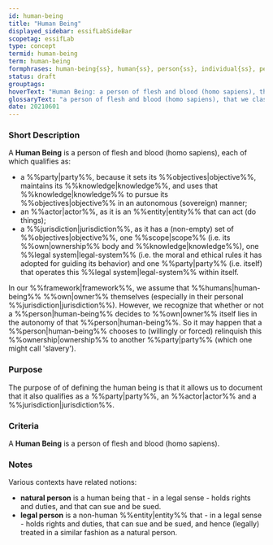 ```yaml
---
id: human-being
title: "Human Being"
displayed_sidebar: essifLabSideBar
scopetag: essifLab
type: concept
termid: human-being
term: human-being
formphrases: human-being{ss}, human{ss}, person{ss}, individual{ss}, people
status: draft
grouptags:
hoverText: "Human Being: a person of flesh and blood (homo sapiens), that we classify both as a Party, an Actor, and a Jurisdiction."
glossaryText: "a person of flesh and blood (homo sapiens), that we classify both as a %%party^party%%,an %%actor^actor%%, and a %%jurisdiction^jurisdiction%%."
date: 20210601
---
```


### Short Description
A **Human Being** is a person of flesh and blood (homo sapiens), each of which qualifies as:
- a %%party|party%%, because it sets its %%objectives|objective%%, maintains its %%knowledge|knowledge%%, and uses that %%knowledge|knowledge%% to pursue its %%objectives|objective%% in an autonomous (sovereign) manner;
- an %%actor|actor%%, as it is an %%entity|entity%% that can act (do things);
- a %%jurisdiction|jurisdiction%%, as it has a (non-empty) set of %%objectives|objective%%, one %%scope|scope%% (i.e. its %%own|ownership%% body and %%knowledge|knowledge%%), one %%legal system|legal-system%% (i.e. the moral and ethical rules it has adopted for guiding its behavior) and one %%party|party%% (i.e. itself) that operates this %%legal system|legal-system%% within itself.

In our %%framework|framework%%, we assume that %%humans|human-being%% %%own|owner%% themselves (especially in their personal %%jurisdiction|jurisdiction%%). However, we recognize that whether or not a %%person|human-being%% decides to %%own|owner%% itself lies in the autonomy of that %%person|human-being%%. So it may happen that a %%person|human-being%% chooses to (willingly or forced) relinquish this %%ownership|ownership%% to another %%party|party%% (which one might call 'slavery').

### Purpose
The purpose of of defining the human being is that it allows us to document that it also qualifies as a %%party|party%%, an %%actor|actor%% and a %%jurisdiction|jurisdiction%%.

### Criteria
A **Human Being** is a person of flesh and blood (homo sapiens).

### Notes
Various contexts have related notions:
- **natural person** is a human being that - in a legal sense - holds rights and duties, and that can sue and be sued.
- **legal person** is a non-human %%entity|entity%% that - in a legal sense - holds rights and duties, that can sue and be sued, and hence (legally) treated in a similar fashion as a natural person.
